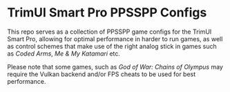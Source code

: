 # TrimUI Smart Pro PPSSPP Configs

This repo serves as a collection of PPSSPP game configs for the TrimUI Smart Pro, allowing for optimal performance in harder to run games, as well as control schemes that make use of the right analog stick in games such as *Coded Arms*, *Me & My Katamari* etc.

Please note that some games, such as *God of War: Chains of Olympus* may require the Vulkan backend and/or FPS cheats to be used for best performance.